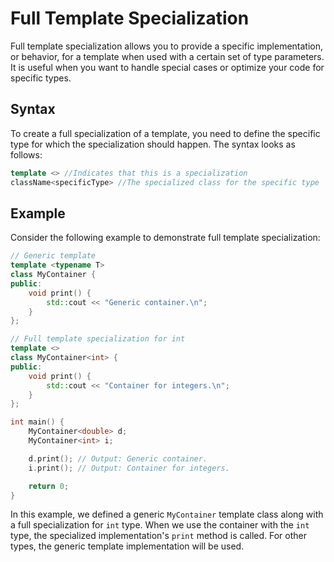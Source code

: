 # Full Template Specialization

Full template specialization allows you to provide a specific implementation, or behavior, for a template when used with a certain set of type parameters. It is useful when you want to handle special cases or optimize your code for specific types.

## Syntax
To create a full specialization of a template, you need to define the specific type for which the specialization should happen. The syntax looks as follows:

```cpp
template <> //Indicates that this is a specialization
className<specificType> //The specialized class for the specific type
```

## Example
Consider the following example to demonstrate full template specialization:

```cpp
// Generic template
template <typename T>
class MyContainer {
public:
    void print() {
        std::cout << "Generic container.\n";
    }
};

// Full template specialization for int
template <>
class MyContainer<int> {
public:
    void print() {
        std::cout << "Container for integers.\n";
    }
};

int main() {
    MyContainer<double> d;
    MyContainer<int> i;

    d.print(); // Output: Generic container.
    i.print(); // Output: Container for integers.

    return 0;
}
```

In this example, we defined a generic `MyContainer` template class along with a full specialization for `int` type. When we use the container with the `int` type, the specialized implementation's `print` method is called. For other types, the generic template implementation will be used.